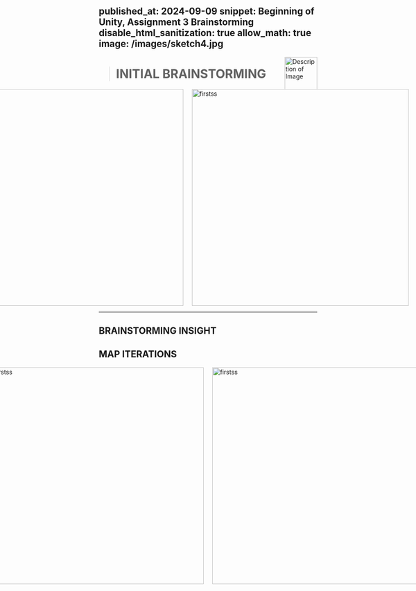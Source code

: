 published_at: 2024-09-09
snippet: Beginning of Unity, Assignment 3 Brainstorming
disable_html_sanitization: true
allow_math: true
image: /images/sketch4.jpg
---

<img src="https://www.hardjewelry.com/cdn/shop/files/ezgif.com-gif-maker_3.gif?v=1649272041" alt="Description of Image" style="float:right; margin-left:20px; width:75px; height:auto;">

># **INITIAL BRAINSTORMING**

<div style="display: flex; justify-content: center;">
  <div style="display: flex; justify-content: space-between; gap: 20px;">
    <img src="UnityDocumentation/brainstorming1.jpeg" alt="firstss" width="500" height="500">
    <img src="UnityDocumentation/brainstorming2.jpeg" alt="firstss" width="500" height="500">
  </div>
</div>

---
## **BRAINSTORMING INSIGHT**

<style>
  .custom-font {
    font-family: 'Courier New', Courier, monospace;
  }
</style>

<p class="custom-font">

## **MAP ITERATIONS**

<div style="display: flex; justify-content: center;">
  <div style="display: flex; justify-content: space-between; gap: 20px;">
    <img src="UnityDocumentation/map1.1.jpeg" alt="firstss" width="500" height="500">
    <img src="UnityDocumentation/map1.2.jpeg" alt="firstss" width="500" height="500">
  </div>
</div>